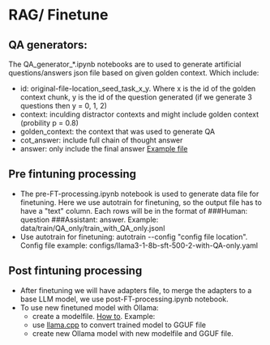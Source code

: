 # RAG/ Finetune

## QA generators:
The QA_generator_*.ipynb notebooks are to used to generate artificial questions/answers json file based on given golden context. Which include:
- id: original-file-location_seed_task_x_y. Where x is the id of the golden context chunk, y is the id of the question generated (if we generate 3 questions then y = 0, 1, 2)
- context: inculding distractor contexts and might include golden context (probility p = 0.8)
- golden_context: the context that was used to generate QA
- cot_answer: include full chain of thought answer
- answer: only include the final answer
[Example file](output/QA_polaris_md_llama3-chatqa:70b_1500_3)

## Pre fintuning processing
- The pre-FT-processing.ipynb notebook is used to generate data file for finetuning. Here we use autotrain for finetuning, so the output file has to have a "text" column. Each rows will be in the format of ###Human: question ###Assistant: answer. Example: data/train/QA_only/train_with_QA_only.jsonl
- Use autotrain for finetuning: autotrain --config "config file location". Config file example: configs/llama3-1-8b-sft-500-2-with-QA-only.yaml
## Post fintuning processing
- After finetuning we will have adapters file, to merge the adapters to a base LLM model, we use post-FT-processing.ipynb notebook.
- To use new finetuned model with Ollama:
  - create a modelfile. [How to](https://www.gpu-mart.com/blog/custom-llm-models-with-ollama-modelfile). Example:
  - use [llama.cpp](https://github.com/ggerganov/llama.cpp) to convert trained model to GGUF file
  - create new Ollama model with new modelfile and GGUF file.
##
